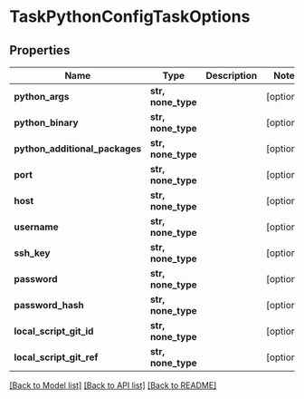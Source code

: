 # TaskPythonConfigTaskOptions


## Properties
Name | Type | Description | Notes
------------ | ------------- | ------------- | -------------
**python_args** | **str, none_type** |  | [optional] 
**python_binary** | **str, none_type** |  | [optional] 
**python_additional_packages** | **str, none_type** |  | [optional] 
**port** | **str, none_type** |  | [optional] 
**host** | **str, none_type** |  | [optional] 
**username** | **str, none_type** |  | [optional] 
**ssh_key** | **str, none_type** |  | [optional] 
**password** | **str, none_type** |  | [optional] 
**password_hash** | **str, none_type** |  | [optional] 
**local_script_git_id** | **str, none_type** |  | [optional] 
**local_script_git_ref** | **str, none_type** |  | [optional] 

[[Back to Model list]](../README.md#documentation-for-models) [[Back to API list]](../README.md#documentation-for-api-endpoints) [[Back to README]](../README.md)


